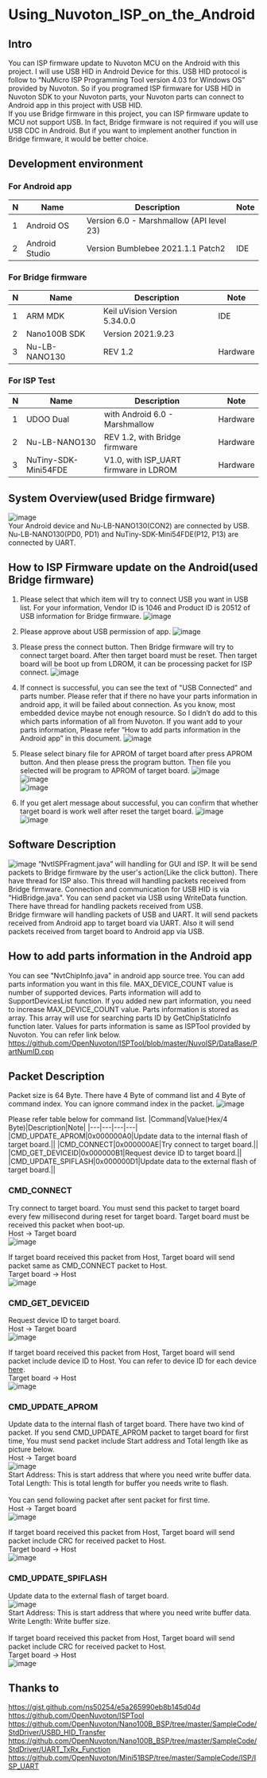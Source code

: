 # Using_Nuvoton_ISP_on_the_Android

## Intro
You can ISP firmware update to Nuvoton MCU on the Android with this project. I will use USB HID in Android Device for this. USB HID protocol is follow to “NuMicro ISP Programming Tool version 4.03 for Windows OS” provided by Nuvoton. So if you programed ISP firmware for USB HID in Nuvoton SDK to your Nuvoton parts, your Nuvoton parts can connect to Android app in this project with USB HID.<br />
If you use Bridge firmware in this project, you can ISP firmware update to MCU not support USB. In fact, Bridge firmware is not required if you will use USB CDC in Android. But if you want to implement another function in Bridge firmware, it would be better choice.

## Development environment
### For Android app
|N|Name|Description|Note|
|---|---|---|---|
|1|Android OS|Version 6.0 - Marshmallow (API level 23)||
|2|Android Studio|Version Bumblebee 2021.1.1 Patch2|IDE|

### For Bridge firmware
|N|Name|Description|Note|
|---|---|---|---|
|1|ARM MDK|Keil uVision Version 5.34.0.0|IDE|
|2|Nano100B SDK|Version 2021.9.23||
|3|Nu-LB-NANO130|REV 1.2|Hardware|

### For ISP Test
|N|Name|Description|Note|
|---|---|---|---|
|1|UDOO Dual|with Android 6.0 - Marshmallow|Hardware|
|2|Nu-LB-NANO130|REV 1.2, with Bridge firmware|Hardware|
|3|NuTiny-SDK-Mini54FDE|V1.0, with ISP_UART firmware in LDROM|Hardware|

## System Overview(used Bridge firmware)
![image](https://user-images.githubusercontent.com/99227045/184124866-4104d5bf-9f39-47bf-970f-824cde9ae0a6.png)<br />
Your Android device and Nu-LB-NANO130(CON2) are connected by USB. Nu-LB-NANO130(PD0, PD1) and NuTiny-SDK-Mini54FDE(P12, P13) are connected by UART.

## How to ISP Firmware update on the Android(used Bridge firmware)
1. Please select that which item will try to connect USB you want in USB list. For your information, Vendor ID is 1046 and Product ID is 20512 of USB information for Bridge firmware.
![image](https://user-images.githubusercontent.com/99227045/184124921-5f52ae1c-4127-4f0e-943a-23847bdd469a.png)

2. Please approve about USB permission of app.
![image](https://user-images.githubusercontent.com/99227045/184124960-f7e2940a-6c9e-466a-81ab-9da7cae51f9f.png)

3. Please press the connect button. Then Bridge firmware will try to connect target board. After then target board must be reset. Then target board will be boot up from LDROM, it can be processing packet for ISP connect.
![image](https://user-images.githubusercontent.com/99227045/184125034-1308ca73-3371-4473-bb17-af369363015d.png)

4. If connect is successful, you can see the text of "USB Connected" and parts number. Please refer that if there no have your parts information in android app, it will be failed about connection. As you know, most embedded device maybe not enough resource. So I didn’t do add to this which parts information of all from Nuvoton. If you want add to your parts information, Please refer “How to add parts information in the Android app” in this document.
![image](https://user-images.githubusercontent.com/99227045/184125070-ccb84362-cb5b-4e57-9039-72c059720299.png)

5. Please select binary file for APROM of target board after press APROM button. And then please press the program button. Then file you selected will be program to APROM of target board.
![image](https://user-images.githubusercontent.com/99227045/184125114-c409609a-9db2-4fcd-98d6-e7cf6971a1c9.png)<br />
![image](https://user-images.githubusercontent.com/99227045/184125130-c8969468-62f5-44b7-9cd1-80a1ce107daf.png)<br />
![image](https://user-images.githubusercontent.com/99227045/184125160-6bc8c555-3413-4de5-9408-e856c07ddae8.png)

6. If you get alert message about successful, you can confirm that whether target board is work well after reset the target board.
![image](https://user-images.githubusercontent.com/99227045/184125191-412272c6-95c6-4f96-8f48-bbde5d2fca21.png)<br />
![image](https://user-images.githubusercontent.com/99227045/184125208-ef581410-c8d8-4906-9d4f-805400884b3e.png)

## Software Description
![image](https://user-images.githubusercontent.com/99227045/184125238-57debe6e-a78b-4263-ab53-725eec19bf54.png)
“NvtISPFragment.java” will handling for GUI and ISP. It will be send packets to Bridge firmware by the user's action(Like the click button). There have thread for ISP also. This thread will handling packets received from Bridge firmware. Connection and communication for USB HID is via "HidBridge.java". You can send packet via USB using WriteData function. There have thread for handling packets received from USB.<br />
Bridge firmware will handling packets of USB and UART. It will send packets received from Android app to target board via UART. Also it will send packets received from target board to Android app via USB.

## How to add parts information in the Android app
You can see "NvtChipInfo.java" in android app source tree. You can add parts information you want in this file. MAX_DEVICE_COUNT value is number of supported devices. Parts information will add to SupportDevicesList function. If you added new part information, you need to increase MAX_DEVICE_COUNT value. Parts information is stored as array. This array will use for searching parts ID by GetChipStaticInfo function later. Values for parts information is same as ISPTool provided by Nuvoton. You can refer link below.<br />
https://github.com/OpenNuvoton/ISPTool/blob/master/NuvoISP/DataBase/PartNumID.cpp

## Packet Description
Packet size is 64 Byte. There have 4 Byte of command list and 4 Byte of command index. You can ignore command index in the packet.
![image](https://user-images.githubusercontent.com/99227045/187109385-1f5d628d-3b3e-4147-8a75-4212bc504247.png)

Please refer table below for command list.
|Command|Value(Hex/4 Byte)|Description|Note|
|---|---|---|---|
|CMD_UPDATE_APROM|0x000000A0|Update data to the internal flash of target board.||
|CMD_CONNECT|0x000000AE|Try connect to target board.||
|CMD_GET_DEVICEID|0x000000B1|Request device ID to target board.||
|CMD_UPDATE_SPIFLASH|0x000000D1|Update data to the external flash of target board.||

### CMD_CONNECT
Try connect to target board. You must send this packet to target board every few millisecond during reset for target board. Target board must be received this packet when boot-up.<br />
Host -> Target board<br />
![image](https://user-images.githubusercontent.com/99227045/187111015-b0d0b4f9-41f3-4b6d-ad1d-0f6625513afc.png)

If target board received this packet from Host, Target board will send packet same as CMD_CONNECT packet to Host.<br />
Target board -> Host<br />
![image](https://user-images.githubusercontent.com/99227045/187111015-b0d0b4f9-41f3-4b6d-ad1d-0f6625513afc.png)

### CMD_GET_DEVICEID
Request device ID to target board.<br />
Host -> Target board<br />
![image](https://user-images.githubusercontent.com/99227045/187118255-9322f814-989c-419e-869b-21a086fa748b.png)

If target board received this packet from Host, Target board will send packet include device ID to Host. You can refer to device ID for each device [here](https://github.com/OpenNuvoton/ISPTool/blob/master/NuvoISP/DataBase/PartNumID.cpp). <br />
Target board -> Host<br />
![image](https://user-images.githubusercontent.com/99227045/187118659-7463d6d0-6e21-4e1c-9325-b3697b31cb6a.png)

### CMD_UPDATE_APROM
Update data to the internal flash of target board. There have two kind of packet. If you send CMD_UPDATE_APROM packet to target board for first time, You must send packet include Start address and Total length like as picture below.<br />
Host -> Target board<br />
![image](https://user-images.githubusercontent.com/99227045/187119655-311e2f82-5130-4420-bb5e-7e56a664be7a.png)<br />
Start Address: This is start address that where you need write buffer data.<br />
Total Length: This is total length for buffer you needs write to flash.<br /><br />
You can send following packet after sent packet for first time.<br />
Host -> Target board<br />
![image](https://user-images.githubusercontent.com/99227045/187120873-208b2402-b0fa-4a24-a9e1-f0048a478bed.png)

If target board received this packet from Host, Target board will send packet include CRC for received packet to Host.<br />
Target board -> Host<br />
![image](https://user-images.githubusercontent.com/99227045/187121331-1cfb4a61-0a57-45a2-97bc-07ef03d73421.png)

### CMD_UPDATE_SPIFLASH
Update data to the external flash of target board.<br />
![image](https://user-images.githubusercontent.com/99227045/187121712-614a7957-8234-4a4f-8331-0065ee0831ed.png)<br />
Start Address: This is start address that where you need write buffer data.<br />
Write Length: Write buffer size.<br /><br />
If target board received this packet from Host, Target board will send packet include CRC for received packet to Host.<br />
Target board -> Host<br />
![image](https://user-images.githubusercontent.com/99227045/187121331-1cfb4a61-0a57-45a2-97bc-07ef03d73421.png)

## Thanks to
https://gist.github.com/ns50254/e5a265990eb8b145d04d<br />
https://github.com/OpenNuvoton/ISPTool<br />
https://github.com/OpenNuvoton/Nano100B_BSP/tree/master/SampleCode/StdDriver/USBD_HID_Transfer<br />
https://github.com/OpenNuvoton/Nano100B_BSP/tree/master/SampleCode/StdDriver/UART_TxRx_Function<br />
https://github.com/OpenNuvoton/Mini51BSP/tree/master/SampleCode/ISP/ISP_UART
